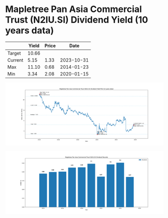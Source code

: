 # Mapletree Pan Asia Commercial Trust (N2IU.SI) Dividend Yield (10 years data)

|     | Yield   | Price | Date       |
|-----|---------|-------|------------|
| Target | 10.66 |  |  |
| Current | 5.15 | 1.33  | 2023-10-31 |
| Max | 11.10 | 0.68  | 2014-01-23 |
| Min | 3.34 | 2.08  | 2020-01-15 |

![Plot of Dividend Yield for Mapletree Pan Asia Commercial Trust (N2IU.SI)](N2IU_div_10.png)

![Plot of Annual Dividend Per Unit for Mapletree Pan Asia Commercial Trust (N2IU.SI)](N2IU_yearly_dpu.png)
